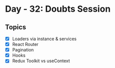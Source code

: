 # Day - 32: Doubts Session

## Topics

- [x] Loaders via instance & services
- [x] React Router
- [x] Pagination
- [x] Hooks
- [x] Redux Toolkit vs useContext
